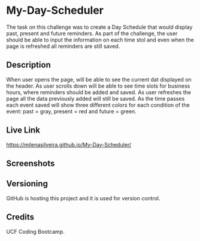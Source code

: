 # My-Day-Scheduler

The task on this challenge was to create a Day Schedule that would display past, present and future reminders.
As part of the challenge, the user should be able to input the information on each time stol and even when the page is
refreshed all reminders are still saved. 

## Description

When user opens the page, will be able to see the current dat displayed on the header.
As user scrolls down will be able to see time slots for business hours, where reminders should be added and saved.
As user refreshes the page all the data previously added will still be saved.
As the time passes each event saved will show three different colors for each condition of the event: 
past = gray, present = red and future = green.


## Live Link

 https://milenasilveira.github.io/My-Day-Scheduler/

## Screenshots

<!-- ![Start Quiz page.](assets/Images/quiz1.png)
![Questions page.](assets/Images/quiz2.png)
![Initals input to register score.](assets/Images/quiz3.png)
![Scores page.](assets/Images/quiz4.png) -->

## Versioning

GitHub is hosting this project and it is used for version control.

## Credits

UCF Coding Bootcamp.